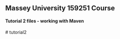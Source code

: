 ## Massey University 159251 Course
#### Tutorial 2 files - working with Maven
#   t u t o r i a l 2  
 